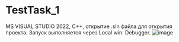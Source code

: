 # TestTask_1
MS VISUAL STUDIO 2022, С++, открытие .sln файла для открытия проекта. 
Запуск выполняется через Local win. Debugger.
![image](https://github.com/NikoVice/TestTask_1/assets/62925552/0468fd68-476a-4d25-ba4a-4cd0907c773f)
